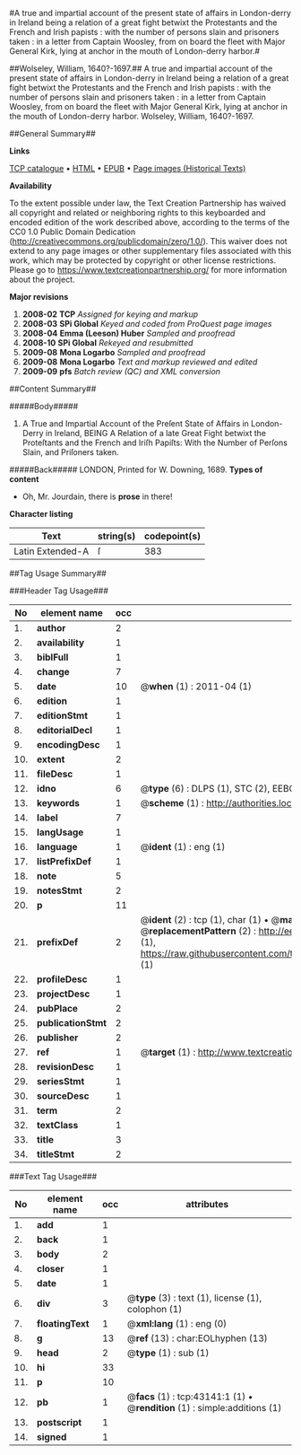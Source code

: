 #A true and impartial account of the present state of affairs in London-derry in Ireland being a relation of a great fight betwixt the Protestants and the French and Irish papists : with the number of persons slain and prisoners taken : in a letter from Captain Woosley, from on board the fleet with Major General Kirk, lying at anchor in the mouth of London-derry harbor.#

##Wolseley, William, 1640?-1697.##
A true and impartial account of the present state of affairs in London-derry in Ireland being a relation of a great fight betwixt the Protestants and the French and Irish papists : with the number of persons slain and prisoners taken : in a letter from Captain Woosley, from on board the fleet with Major General Kirk, lying at anchor in the mouth of London-derry harbor.
Wolseley, William, 1640?-1697.

##General Summary##

**Links**

[TCP catalogue](http://www.ota.ox.ac.uk/tcp/)  • 
[HTML](http://tei.it.ox.ac.uk/tcp/Texts-HTML/free/A66/A66880.html)  • 
[EPUB](http://tei.it.ox.ac.uk/tcp/Texts-EPUB/free/A66/A66880.epub) • 
[Page images (Historical Texts)](https://historicaltexts.jisc.ac.uk/eebo-09452219e)

**Availability**

To the extent possible under law, the Text Creation Partnership has waived all copyright and related or neighboring rights to this keyboarded and encoded edition of the work described above, according to the terms of the CC0 1.0 Public Domain Dedication (http://creativecommons.org/publicdomain/zero/1.0/). This waiver does not extend to any page images or other supplementary files associated with this work, which may be protected by copyright or other license restrictions. Please go to https://www.textcreationpartnership.org/ for more information about the project.

**Major revisions**

1. __2008-02__ __TCP__ *Assigned for keying and markup*
1. __2008-03__ __SPi Global__ *Keyed and coded from ProQuest page images*
1. __2008-04__ __Emma (Leeson) Huber__ *Sampled and proofread*
1. __2008-10__ __SPi Global__ *Rekeyed and resubmitted*
1. __2009-08__ __Mona Logarbo__ *Sampled and proofread*
1. __2009-08__ __Mona Logarbo__ *Text and markup reviewed and edited*
1. __2009-09__ __pfs__ *Batch review (QC) and XML conversion*

##Content Summary##

#####Body#####

1. A True and Impartial Account of the Preſent State of Affairs in London-Derry in Ireland, BEING A Relation of a late Great Fight betwixt the Proteſtants and the French and Iriſh Papiſts: With the Number of Perſons Slain, and Priſoners taken.

#####Back#####
LONDON, Printed for W. Downing, 1689.
**Types of content**

  * Oh, Mr. Jourdain, there is **prose** in there!

**Character listing**


|Text|string(s)|codepoint(s)|
|---|---|---|
|Latin Extended-A|ſ|383|

##Tag Usage Summary##

###Header Tag Usage###

|No|element name|occ|attributes|
|---|---|---|---|
|1.|__author__|2||
|2.|__availability__|1||
|3.|__biblFull__|1||
|4.|__change__|7||
|5.|__date__|10| @__when__ (1) : 2011-04 (1)|
|6.|__edition__|1||
|7.|__editionStmt__|1||
|8.|__editorialDecl__|1||
|9.|__encodingDesc__|1||
|10.|__extent__|2||
|11.|__fileDesc__|1||
|12.|__idno__|6| @__type__ (6) : DLPS (1), STC (2), EEBO-CITATION (1), OCLC (1), VID (1)|
|13.|__keywords__|1| @__scheme__ (1) : http://authorities.loc.gov/ (1)|
|14.|__label__|7||
|15.|__langUsage__|1||
|16.|__language__|1| @__ident__ (1) : eng (1)|
|17.|__listPrefixDef__|1||
|18.|__note__|5||
|19.|__notesStmt__|2||
|20.|__p__|11||
|21.|__prefixDef__|2| @__ident__ (2) : tcp (1), char (1)  •  @__matchPattern__ (2) : ([0-9\-]+):([0-9IVX]+) (1), (.+) (1)  •  @__replacementPattern__ (2) : http://eebo.chadwyck.com/downloadtiff?vid=$1&page=$2 (1), https://raw.githubusercontent.com/textcreationpartnership/Texts/master/tcpchars.xml#$1 (1)|
|22.|__profileDesc__|1||
|23.|__projectDesc__|1||
|24.|__pubPlace__|2||
|25.|__publicationStmt__|2||
|26.|__publisher__|2||
|27.|__ref__|1| @__target__ (1) : http://www.textcreationpartnership.org/docs/. (1)|
|28.|__revisionDesc__|1||
|29.|__seriesStmt__|1||
|30.|__sourceDesc__|1||
|31.|__term__|2||
|32.|__textClass__|1||
|33.|__title__|3||
|34.|__titleStmt__|2||


###Text Tag Usage###

|No|element name|occ|attributes|
|---|---|---|---|
|1.|__add__|1||
|2.|__back__|1||
|3.|__body__|2||
|4.|__closer__|1||
|5.|__date__|1||
|6.|__div__|3| @__type__ (3) : text (1), license (1), colophon (1)|
|7.|__floatingText__|1| @__xml:lang__ (1) : eng (0)|
|8.|__g__|13| @__ref__ (13) : char:EOLhyphen (13)|
|9.|__head__|2| @__type__ (1) : sub (1)|
|10.|__hi__|33||
|11.|__p__|10||
|12.|__pb__|1| @__facs__ (1) : tcp:43141:1 (1)  •  @__rendition__ (1) : simple:additions (1)|
|13.|__postscript__|1||
|14.|__signed__|1||
